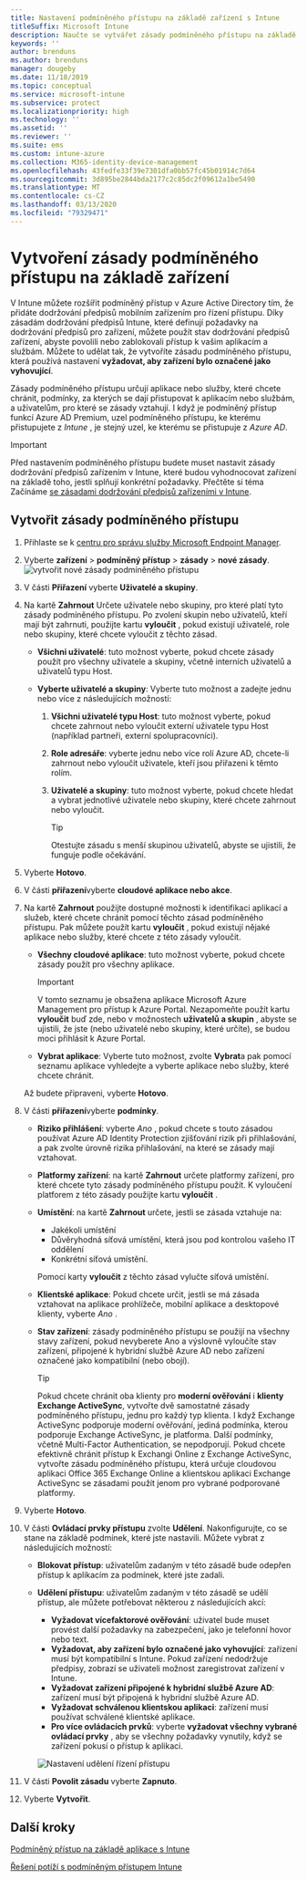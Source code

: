 ```yaml
---
title: Nastavení podmíněného přístupu na základě zařízení s Intune
titleSuffix: Microsoft Intune
description: Naučte se vytvářet zásady podmíněného přístupu na základě zařízení, které jsou založené na Microsoft Intune dodržování předpisů zařízením a správu mobilních aplikací.
keywords: ''
author: brenduns
ms.author: brenduns
manager: dougeby
ms.date: 11/18/2019
ms.topic: conceptual
ms.service: microsoft-intune
ms.subservice: protect
ms.localizationpriority: high
ms.technology: ''
ms.assetid: ''
ms.reviewer: ''
ms.suite: ems
ms.custom: intune-azure
ms.collection: M365-identity-device-management
ms.openlocfilehash: 43fedfe33f39e7301dfa0bb57fc45b01914c7d64
ms.sourcegitcommit: 3d895be2844bda2177c2c85dc2f09612a1be5490
ms.translationtype: MT
ms.contentlocale: cs-CZ
ms.lasthandoff: 03/13/2020
ms.locfileid: "79329471"
---
```

# <a name="create-a-device-based-conditional-access-policy"></a>Vytvoření zásady podmíněného přístupu na základě zařízení

V Intune můžete rozšířit podmíněný přístup v Azure Active Directory tím, že přidáte dodržování předpisů mobilním zařízením pro řízení přístupu. Díky zásadám dodržování předpisů Intune, které definují požadavky na dodržování předpisů pro zařízení, můžete použít stav dodržování předpisů zařízení, abyste povolili nebo zablokovali přístup k vašim aplikacím a službám. Můžete to udělat tak, že vytvoříte zásadu podmíněného přístupu, která používá nastavení **vyžadovat, aby zařízení bylo označené jako vyhovující**.

Zásady podmíněného přístupu určují aplikace nebo služby, které chcete chránit, podmínky, za kterých se dají přistupovat k aplikacím nebo službám, a uživatelům, pro které se zásady vztahují. I když je podmíněný přístup funkcí Azure AD Premium, uzel podmíněného přístupu, ke kterému přistupujete z *Intune* , je stejný uzel, ke kterému se přistupuje z *Azure AD*.

> [!IMPORTANT]
> Před nastavením podmíněného přístupu budete muset nastavit zásady dodržování předpisů zařízením v Intune, které budou vyhodnocovat zařízení na základě toho, jestli splňují konkrétní požadavky. Přečtěte si téma Začínáme [se zásadami dodržování předpisů zařízeními v Intune](device-compliance-get-started.md).

## <a name="create-conditional-access-policy"></a>Vytvořit zásady podmíněného přístupu

1. Přihlaste se k [centru pro správu služby Microsoft Endpoint Manager](https://go.microsoft.com/fwlink/?linkid=2109431).

2. Vyberte **zařízení** > **podmíněný přístup** > **zásady** > **nové zásady**.
  ![vytvořit nové zásady podmíněného přístupu](./media/create-conditional-access-intune/create-ca.png)

3. V části **Přiřazení** vyberte **Uživatelé a skupiny**.

4. Na kartě **Zahrnout** Určete uživatele nebo skupiny, pro které platí tyto zásady podmíněného přístupu. Po zvolení skupin nebo uživatelů, kteří mají být zahrnuti, použijte kartu **vyloučit** , pokud existují uživatelé, role nebo skupiny, které chcete vyloučit z těchto zásad.

   - **Všichni uživatelé**: tuto možnost vyberte, pokud chcete zásady použít pro všechny uživatele a skupiny, včetně interních uživatelů a uživatelů typu Host.

   - **Vyberte uživatelé a skupiny**: Vyberte tuto možnost a zadejte jednu nebo více z následujících možností:
  
     1. **Všichni uživatelé typu Host**: tuto možnost vyberte, pokud chcete zahrnout nebo vyloučit externí uživatele typu Host (například partneři, externí spolupracovníci).

     2. **Role adresáře**: vyberte jednu nebo více rolí Azure AD, chcete-li zahrnout nebo vyloučit uživatele, kteří jsou přiřazeni k těmto rolím.

     3. **Uživatelé a skupiny**: tuto možnost vyberte, pokud chcete hledat a vybrat jednotlivé uživatele nebo skupiny, které chcete zahrnout nebo vyloučit.

        > [!TIP]
        > Otestujte zásadu s menší skupinou uživatelů, abyste se ujistili, že funguje podle očekávání.

5. Vyberte **Hotovo**.

6. V části **přiřazení**vyberte **cloudové aplikace nebo akce**.

7. Na kartě **Zahrnout** použijte dostupné možnosti k identifikaci aplikací a služeb, které chcete chránit pomocí těchto zásad podmíněného přístupu. Pak můžete použít kartu **vyloučit** , pokud existují nějaké aplikace nebo služby, které chcete z této zásady vyloučit.

   - **Všechny cloudové aplikace**: tuto možnost vyberte, pokud chcete zásady použít pro všechny aplikace.
     > [!IMPORTANT]
     > V tomto seznamu je obsažena aplikace Microsoft Azure Management pro přístup k Azure Portal. Nezapomeňte použít kartu **vyloučit** buď zde, nebo v možnostech **uživatelů a skupin** , abyste se ujistili, že jste (nebo uživatelé nebo skupiny, které určíte), se budou moci přihlásit k Azure Portal. 

   - **Vybrat aplikace**: Vyberte tuto možnost, zvolte **Vybrat**a pak pomocí seznamu aplikace vyhledejte a vyberte aplikace nebo služby, které chcete chránit.

   Až budete připraveni, vyberte **Hotovo**.

8. V části **přiřazení**vyberte **podmínky**.

   - **Riziko přihlášení**: vyberte *Ano* , pokud chcete s touto zásadou používat Azure AD Identity Protection zjišťování rizik při přihlašování, a pak zvolte úrovně rizika přihlašování, na které se zásady mají vztahovat.

   - **Platformy zařízení**: na kartě **Zahrnout** určete platformy zařízení, pro které chcete tyto zásady podmíněného přístupu použít. K vyloučení platforem z této zásady použijte kartu **vyloučit** .

   - **Umístění**: na kartě **Zahrnout** určete, jestli se zásada vztahuje na:
     - Jakékoli umístění
     - Důvěryhodná síťová umístění, která jsou pod kontrolou vašeho IT oddělení
     - Konkrétní síťová umístění.

     Pomocí karty **vyloučit** z těchto zásad vylučte síťová umístění.

   - **Klientské aplikace**: Pokud chcete určit, jestli se má zásada vztahovat na aplikace prohlížeče, mobilní aplikace a desktopové klienty, vyberte *Ano* .

   - **Stav zařízení**: zásady podmíněného přístupu se použijí na všechny stavy zařízení, pokud nevyberete Ano a výslovně vyloučíte stav zařízení, připojené k hybridní službě Azure AD nebo zařízení označené jako kompatibilní (nebo obojí).

     > [!TIP]
     > Pokud chcete chránit oba klienty pro **moderní ověřování** i **klienty Exchange ActiveSync**, vytvořte dvě samostatné zásady podmíněného přístupu, jednu pro každý typ klienta. I když Exchange ActiveSync podporuje moderní ověřování, jediná podmínka, kterou podporuje Exchange ActiveSync, je platforma. Další podmínky, včetně Multi-Factor Authentication, se nepodporují. Pokud chcete efektivně chránit přístup k Exchangi Online z Exchange ActiveSync, vytvořte zásadu podmíněného přístupu, která určuje cloudovou aplikaci Office 365 Exchange Online a klientskou aplikaci Exchange ActiveSync se zásadami použít jenom pro vybrané podporované platformy.

9. Vyberte **Hotovo**.

10. V části **Ovládací prvky přístupu** zvolte **Udělení**. Nakonfigurujte, co se stane na základě podmínek, které jste nastavili.  Můžete vybrat z následujících možností:

    - **Blokovat přístup**: uživatelům zadaným v této zásadě bude odepřen přístup k aplikacím za podmínek, které jste zadali.
    - **Udělení přístupu**: uživatelům zadaným v této zásadě se udělí přístup, ale můžete potřebovat některou z následujících akcí:
      - **Vyžadovat vícefaktorové ověřování**: uživatel bude muset provést další požadavky na zabezpečení, jako je telefonní hovor nebo text.
      - **Vyžadovat, aby zařízení bylo označené jako vyhovující**: zařízení musí být kompatibilní s Intune. Pokud zařízení nedodržuje předpisy, zobrazí se uživateli možnost zaregistrovat zařízení v Intune.
      - **Vyžadovat zařízení připojené k hybridní službě Azure AD**: zařízení musí být připojená k hybridní službě Azure AD.
      - **Vyžadovat schválenou klientskou aplikaci**: zařízení musí používat schválené klientské aplikace. 
      - **Pro více ovládacích prvků**: vyberte **vyžadovat všechny vybrané ovládací prvky** , aby se všechny požadavky vynutily, když se zařízení pokusí o přístup k aplikaci.

      ![Nastavení udělení řízení přístupu](./media/create-conditional-access-intune/create-ca-grant-access-settings.png)

11. V části **Povolit zásadu** vyberte **Zapnuto**.

12. Vyberte **Vytvořit**.

## <a name="next-steps"></a>Další kroky

[Podmíněný přístup na základě aplikace s Intune](app-based-conditional-access-intune.md)

[Řešení potíží s podmíněným přístupem Intune](https://support.microsoft.com/help/4456106)
